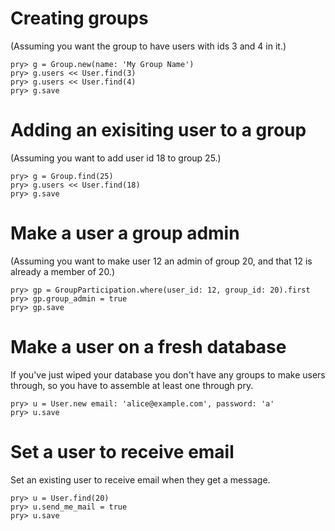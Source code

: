 # Creating groups

(Assuming you want the group to have users with ids 3 and 4 in it.)

    pry> g = Group.new(name: 'My Group Name')
    pry> g.users << User.find(3)
    pry> g.users << User.find(4)
    pry> g.save

# Adding an exisiting user to a group

(Assuming you want to add user id 18 to group 25.)

    pry> g = Group.find(25)
    pry> g.users << User.find(18)
    pry> g.save

# Make a user a group admin

(Assuming you want to make user 12 an admin of group 20, and that 12 is already a member of 20.)

    pry> gp = GroupParticipation.where(user_id: 12, group_id: 20).first
    pry> gp.group_admin = true
    pry> gp.save

# Make a user on a fresh database

If you've just wiped your database you don't have any groups to make users through, so you have to assemble at least one through pry.

    pry> u = User.new email: 'alice@example.com', password: 'a'
    pry> u.save

# Set a user to receive email

Set an existing user to receive email when they get a message.

    pry> u = User.find(20)
    pry> u.send_me_mail = true
    pry> u.save
